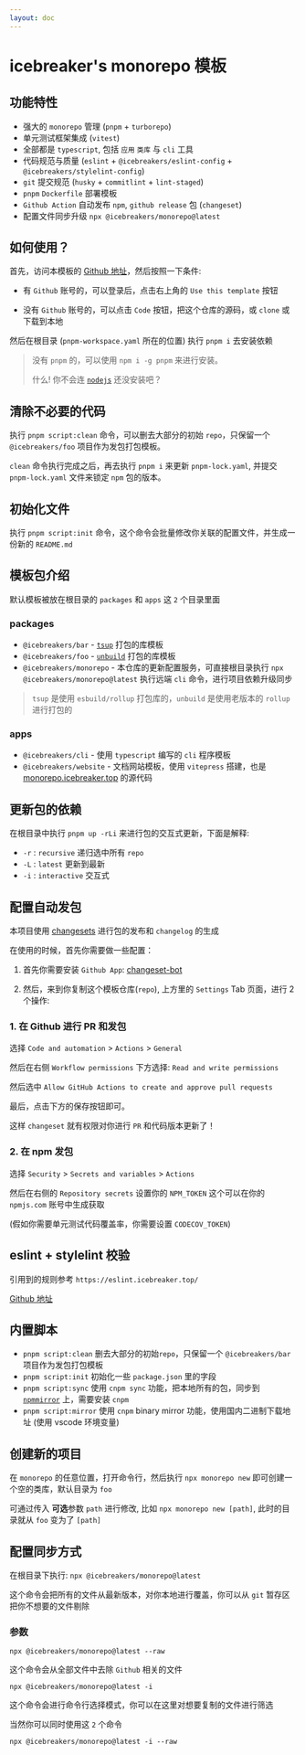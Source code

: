 ```yaml
---
layout: doc
---
```


# icebreaker's monorepo 模板

## 功能特性

- 强大的 `monorepo` 管理 (`pnpm` + `turborepo`)
- 单元测试框架集成 (`vitest`)
- 全部都是 `typescript`, 包括 `应用` `类库` 与 `cli` 工具
- 代码规范与质量 (`eslint` + `@icebreakers/eslint-config` + `@icebreakers/stylelint-config`)
- `git` 提交规范 (`husky` + `commitlint` + `lint-staged`)
- `pnpm` `Dockerfile` 部署模板
- `Github Action` 自动发布 `npm`, `github release` 包 (`changeset`)
- 配置文件同步升级 `npx @icebreakers/monorepo@latest`

## 如何使用？

首先，访问本模板的 [Github 地址](https://github.com/sonofmagic/monorepo-template)，然后按照一下条件:

- 有 `Github` 账号的，可以登录后，点击右上角的 `Use this template` 按钮

- 没有 `Github` 账号的，可以点击 `Code` 按钮，把这个仓库的源码，或 `clone` 或下载到本地

然后在根目录 (`pnpm-workspace.yaml` 所在的位置) 执行 `pnpm i` 去安装依赖

> 没有 `pnpm` 的，可以使用 `npm i -g pnpm` 来进行安装。
>
> 什么! 你不会连 [`nodejs`](https://nodejs.org/en) 还没安装吧？

## 清除不必要的代码

执行 `pnpm script:clean` 命令，可以删去大部分的初始 `repo`，只保留一个 `@icebreakers/foo` 项目作为发包打包模板。

`clean` 命令执行完成之后，再去执行 `pnpm i` 来更新 `pnpm-lock.yaml`, 并提交 `pnpm-lock.yaml` 文件来锁定 `npm` 包的版本。

## 初始化文件

执行 `pnpm script:init` 命令，这个命令会批量修改你关联的配置文件，并生成一份新的 `README.md`

## 模板包介绍

默认模板被放在根目录的 `packages` 和 `apps` 这 `2` 个目录里面

### packages

- `@icebreakers/bar` - [`tsup`](https://www.npmjs.com/package/tsup) 打包的库模板
- `@icebreakers/foo` - [`unbuild`](https://www.npmjs.com/package/unbuild) 打包的库模板
- `@icebreakers/monorepo` - 本仓库的更新配置服务，可直接根目录执行 `npx @icebreakers/monorepo@latest` 执行远端 `cli` 命令，进行项目依赖升级同步

> `tsup` 是使用 `esbuild/rollup` 打包库的，`unbuild` 是使用老版本的 `rollup` 进行打包的

### apps

- `@icebreakers/cli` - 使用 `typescript` 编写的 `cli` 程序模板
- `@icebreakers/website` - 文档网站模板，使用 `vitepress` 搭建，也是 [monorepo.icebreaker.top](https://monorepo.icebreaker.top/) 的源代码

## 更新包的依赖

在根目录中执行 `pnpm up -rLi` 来进行包的交互式更新，下面是解释:

- `-r` : `recursive` 递归选中所有 `repo`
- `-L` : `latest` 更新到最新
- `-i` : `interactive` 交互式

## 配置自动发包

本项目使用 [changesets](https://github.com/changesets/changesets) 进行包的发布和 `changelog` 的生成

在使用的时候，首先你需要做一些配置：

1. 首先你需要安装 `Github App`: [changeset-bot](https://github.com/apps/changeset-bot)

2. 然后，来到你复制这个模板仓库(`repo`), 上方里的 `Settings` Tab 页面，进行 2 个操作:

### 1. 在 Github 进行 PR 和发包

选择 `Code and automation` > `Actions` > `General`

然后在右侧 `Workflow permissions` 下方选择: `Read and write permissions`

然后选中 `Allow GitHub Actions to create and approve pull requests`

最后，点击下方的保存按钮即可。

这样 `changeset` 就有权限对你进行 `PR` 和代码版本更新了！

### 2. 在 npm 发包

选择 `Security` > `Secrets and variables` > `Actions`

然后在右侧的 `Repository secrets` 设置你的 `NPM_TOKEN` 这个可以在你的 `npmjs.com` 账号中生成获取

(假如你需要单元测试代码覆盖率，你需要设置 `CODECOV_TOKEN`)

## eslint + stylelint 校验

引用到的规则参考 `https://eslint.icebreaker.top/`

[Github 地址](https://github.com/sonofmagic/eslint-config)

## 内置脚本

- `pnpm script:clean` 删去大部分的初始`repo`，只保留一个 `@icebreakers/bar` 项目作为发包打包模板
- `pnpm script:init` 初始化一些 `package.json` 里的字段
- `pnpm script:sync` 使用 `cnpm sync` 功能，把本地所有的包，同步到 [`npmmirror`](https://www.npmmirror.com/) 上，需要安装 `cnpm`
- `pnpm script:mirror` 使用 `cnpm` binary mirror 功能，使用国内二进制下载地址 (使用 vscode 环境变量)

## 创建新的项目

在 `monorepo` 的任意位置，打开命令行，然后执行 `npx monorepo new` 即可创建一个空的类库，默认目录为 `foo`

可通过传入 **可选**参数 `path` 进行修改, 比如 `npx monorepo new [path]`, 此时的目录就从 `foo` 变为了 `[path]`

## 配置同步方式

在根目录下执行: `npx @icebreakers/monorepo@latest`

这个命令会把所有的文件从最新版本，对你本地进行覆盖，你可以从 `git` 暂存区把你不想要的文件剔除

### 参数

`npx @icebreakers/monorepo@latest --raw`

这个命令会从全部文件中去除 `Github` 相关的文件

`npx @icebreakers/monorepo@latest -i`

这个命令会进行命令行选择模式，你可以在这里对想要复制的文件进行筛选

当然你可以同时使用这 `2` 个命令

`npx @icebreakers/monorepo@latest -i --raw`
